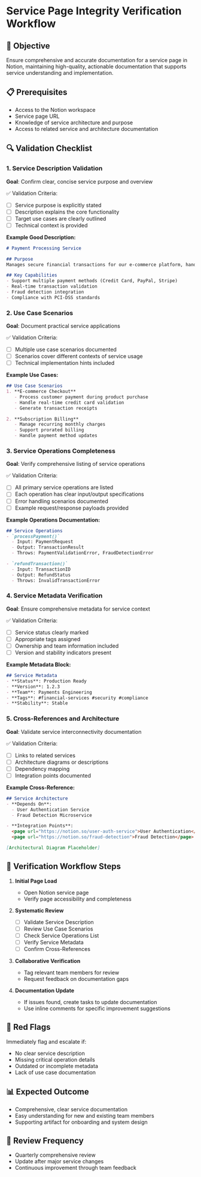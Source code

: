 # Service Page Integrity Verification Workflow

## 🎯 Objective
Ensure comprehensive and accurate documentation for a service page in Notion, maintaining high-quality, actionable documentation that supports service understanding and implementation.

## 📋 Prerequisites
- Access to the Notion workspace
- Service page URL
- Knowledge of service architecture and purpose
- Access to related service and architecture documentation

## 🔍 Validation Checklist

### 1. Service Description Validation
**Goal**: Confirm clear, concise service purpose and overview

✅ Validation Criteria:
- [ ] Service purpose is explicitly stated
- [ ] Description explains the core functionality
- [ ] Target use cases are clearly outlined
- [ ] Technical context is provided

**Example Good Description:**
```markdown
# Payment Processing Service

## Purpose
Manages secure financial transactions for our e-commerce platform, handling payment authorization, processing, and reconciliation.

## Key Capabilities
- Support multiple payment methods (Credit Card, PayPal, Stripe)
- Real-time transaction validation
- Fraud detection integration
- Compliance with PCI-DSS standards
```

### 2. Use Case Scenarios
**Goal**: Document practical service applications

✅ Validation Criteria:
- [ ] Multiple use case scenarios documented
- [ ] Scenarios cover different contexts of service usage
- [ ] Technical implementation hints included

**Example Use Cases:**
```markdown
## Use Case Scenarios
1. **E-commerce Checkout**
   - Process customer payment during product purchase
   - Handle real-time credit card validation
   - Generate transaction receipts

2. **Subscription Billing**
   - Manage recurring monthly charges
   - Support prorated billing
   - Handle payment method updates
```

### 3. Service Operations Completeness
**Goal**: Verify comprehensive listing of service operations

✅ Validation Criteria:
- [ ] All primary service operations are listed
- [ ] Each operation has clear input/output specifications
- [ ] Error handling scenarios documented
- [ ] Example request/response payloads provided

**Example Operations Documentation:**
```markdown
## Service Operations
- `processPayment()`
  - Input: PaymentRequest
  - Output: TransactionResult
  - Throws: PaymentValidationError, FraudDetectionError

- `refundTransaction()`
  - Input: TransactionID
  - Output: RefundStatus
  - Throws: InvalidTransactionError
```

### 4. Service Metadata Verification
**Goal**: Ensure comprehensive metadata for service context

✅ Validation Criteria:
- [ ] Service status clearly marked
- [ ] Appropriate tags assigned
- [ ] Ownership and team information included
- [ ] Version and stability indicators present

**Example Metadata Block:**
```markdown
## Service Metadata
- **Status**: Production Ready
- **Version**: 1.2.3
- **Team**: Payments Engineering
- **Tags**: #financial-services #security #compliance
- **Stability**: Stable
```

### 5. Cross-References and Architecture
**Goal**: Validate service interconnectivity documentation

✅ Validation Criteria:
- [ ] Links to related services
- [ ] Architecture diagrams or descriptions
- [ ] Dependency mapping
- [ ] Integration points documented

**Example Cross-Reference:**
```markdown
## Service Architecture
- **Depends On**: 
  - User Authentication Service
  - Fraud Detection Microservice

- **Integration Points**:
  <page url="https://notion.so/user-auth-service">User Authentication</page>
  <page url="https://notion.so/fraud-detection">Fraud Detection</page>

[Architectural Diagram Placeholder]
```

## 🏁 Verification Workflow Steps

1. **Initial Page Load**
   - Open Notion service page
   - Verify page accessibility and completeness

2. **Systematic Review**
   - [ ] Validate Service Description
   - [ ] Review Use Case Scenarios
   - [ ] Check Service Operations List
   - [ ] Verify Service Metadata
   - [ ] Confirm Cross-References

3. **Collaborative Verification**
   - Tag relevant team members for review
   - Request feedback on documentation gaps

4. **Documentation Update**
   - If issues found, create tasks to update documentation
   - Use inline comments for specific improvement suggestions

## 🚨 Red Flags
Immediately flag and escalate if:
- No clear service description
- Missing critical operation details
- Outdated or incomplete metadata
- Lack of use case documentation

## 📊 Expected Outcome
- Comprehensive, clear service documentation
- Easy understanding for new and existing team members
- Supporting artifact for onboarding and system design

## 🔄 Review Frequency
- Quarterly comprehensive review
- Update after major service changes
- Continuous improvement through team feedback